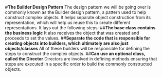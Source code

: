 #**The Builder Design Pattern**
The design pattern we will be going over is commonly known as the Builder design pattern, a pattern used to help construct complex objects. It helps separate object construction from its representation, which will help us reuse this to create different representations.
It lays out the following steps:
##**The base class contains the business logic**
It also receives the object that was created and proceeds to set the values.
##**Separate the code that is responsible for creating objects into builders, which ultimately are also just objects/classes**
All of these builders will be responsible for defining the steps to construct the complex objects.
##**Can use an optional class, called the Director**
Directors are involved in defining methods ensuring that steps are executed in a specific order to build the commonly constructed objects.
